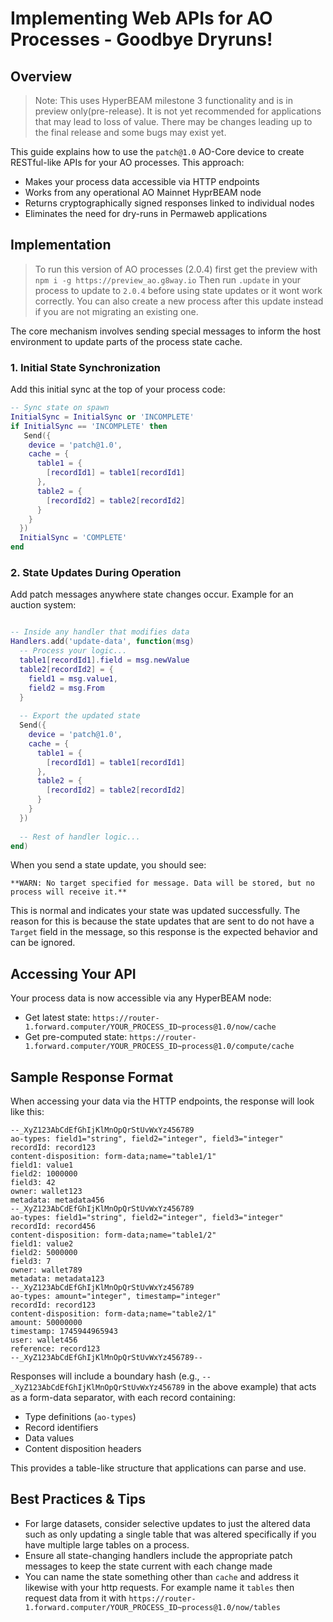# Implementing Web APIs for AO Processes - Goodbye Dryruns!

## Overview

> Note: This uses HyperBEAM milestone 3 functionality and is in preview only(pre-release). It is not yet recommended for applications that may lead to loss of value. There may be changes leading up to the final release and some bugs may exist yet.
> 

This guide explains how to use the `patch@1.0` AO-Core device to create RESTful-like APIs for your AO processes. This approach:

- Makes your process data accessible via HTTP endpoints
- Works from any operational AO Mainnet HyprBEAM node
- Returns cryptographically signed responses linked to individual nodes
- Eliminates the need for dry-runs in Permaweb applications

## Implementation

> To run this version of AO processes (2.0.4) first get the preview with `npm i -g https://preview_ao.g8way.io` 
Then run `.update`  in your process to update to `2.0.4` before using state updates or it wont work correctly. You can also create a new process after this update instead if you are not migrating an existing one.
> 

The core mechanism involves sending special messages to inform the host environment to update parts of the process state cache.

### 1. Initial State Synchronization

Add this initial sync at the top of your process code:

```lua
-- Sync state on spawn
InitialSync = InitialSync or 'INCOMPLETE'
if InitialSync == 'INCOMPLETE' then
   Send({
    device = 'patch@1.0',
    cache = {
      table1 = { 
        [recordId1] = table1[recordId1] 
      },
      table2 = {
        [recordId2] = table2[recordId2]
      }
    }
  })
  InitialSync = 'COMPLETE'
end
```

### 2. State Updates During Operation

Add patch messages anywhere state changes occur. Example for an auction system:

```lua

-- Inside any handler that modifies data
Handlers.add('update-data', function(msg)
  -- Process your logic...
  table1[recordId1].field = msg.newValue
  table2[recordId2] = { 
    field1 = msg.value1, 
    field2 = msg.From 
  }
  
  -- Export the updated state
  Send({
    device = 'patch@1.0',
    cache = {
      table1 = { 
        [recordId1] = table1[recordId1] 
      },
      table2 = {
        [recordId2] = table2[recordId2]
      }
    }
  })
  
  -- Rest of handler logic...
end)
```

When you send a state update, you should see:

```
**WARN: No target specified for message. Data will be stored, but no process will receive it.**
```

This is normal and indicates your state was updated successfully. The reason for this is because the state updates that are sent to do not have a `Target` field in the message, so this response is the expected behavior and can be ignored.

## Accessing Your API

Your process data is now accessible via any HyperBEAM node:

- Get latest state: `https://router-1.forward.computer/YOUR_PROCESS_ID~process@1.0/now/cache`
- Get pre-computed state: `https://router-1.forward.computer/YOUR_PROCESS_ID~process@1.0/compute/cache`

## Sample Response Format

When accessing your data via the HTTP endpoints, the response will look like this:

```
--_XyZ123AbCdEfGhIjKlMnOpQrStUvWxYz456789
ao-types: field1="string", field2="integer", field3="integer"
recordId: record123
content-disposition: form-data;name="table1/1"
field1: value1
field2: 1000000
field3: 42
owner: wallet123
metadata: metadata456
--_XyZ123AbCdEfGhIjKlMnOpQrStUvWxYz456789
ao-types: field1="string", field2="integer", field3="integer"
recordId: record456
content-disposition: form-data;name="table1/2"
field1: value2
field2: 5000000
field3: 7
owner: wallet789
metadata: metadata123
--_XyZ123AbCdEfGhIjKlMnOpQrStUvWxYz456789
ao-types: amount="integer", timestamp="integer"
recordId: record123
content-disposition: form-data;name="table2/1"
amount: 50000000
timestamp: 1745944965943
user: wallet456
reference: record123
--_XyZ123AbCdEfGhIjKlMnOpQrStUvWxYz456789--

```

Responses will include a boundary hash (e.g., `--_XyZ123AbCdEfGhIjKlMnOpQrStUvWxYz456789` in the above example) that acts as a form-data separator, with each record containing:

- Type definitions (`ao-types`)
- Record identifiers
- Data values
- Content disposition headers

This provides a table-like structure that applications can parse and use.

## Best Practices & Tips

- For large datasets, consider selective updates to just the altered data such as only updating a single table that was altered specifically if you have multiple large tables on a process.
- Ensure all state-changing handlers include the appropriate patch messages to keep the state current with each change made
- You can name the state something other than `cache` and address it likewise with your http requests. For example name it `tables` then request data from it with `https://router-1.forward.computer/YOUR_PROCESS_ID~process@1.0/now/tables`
